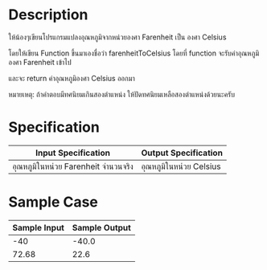 # Description
ให้น้องๆเขียนโปรแกรมแปลงอุณหภูมิจากหน่วยองศา Farenheit เป็น องศา Celsius

โดยให้เขียน Function ขึ้นมาเองชื่อว่า farenheitToCelsius โดยที่ function จะรับค่าอุณหภูมิองศา Farenheit เข้าไป

และจะ return ค่าอุณหภูมิองศา Celsius ออกมา

หมายเหตุ: ถ้าคำตอบมีทศนิยมเกินสองตำแหน่ง ให้ปัดทศนิยมเหลือสองตำแหน่งด้วยนะครับ

# Specification
| Input Specification | Output Specification |
| - | - |
| อุณหภูมิในหน่วย Farenheit จำนวนจริง | อุณหภูมิในหน่วย Celsius |


# Sample Case
| Sample Input | Sample Output |
| - | - |
| -40 | -40.0 |
| 72.68 | 22.6 |
